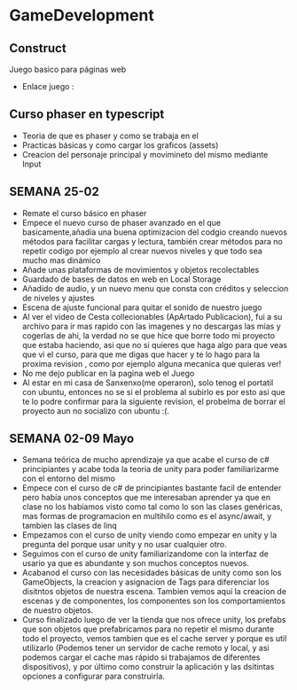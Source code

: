 # GameDevelopment
## Construct
Juego basico para páginas web
- Enlace juego :
## Curso phaser en typescript
  - Teoria de que es phaser y como se trabaja en el
  - Practicas básicas y como cargar los graficos (assets)
  - Creacion del personaje principal y movimineto del mismo mediante Input
## SEMANA 25-02
  - Remate el curso básico en phaser
  - Empece el nuevo curso de phaser avanzado en el que basicamente,añadia una buena optimizacion del codgio creando nuevos métodos para facilitar cargas y lectura, también crear métodos para no repetir codigo por ejemplo al crear nuevos niveles y que todo sea mucho mas dinámico
  - Añade unas plataformas de movimientos y objetos recolectables
  - Guardado de bases de datos en web en Local Storage
  - Añadido de audio, y un nuevo menu que consta con créditos y seleccion de niveles y ajustes
  - Escena de ajuste funcional para quitar el sonido de nuestro juego
  - Al ver el video de Cesta collecionables (ApArtado Publicacion), fui a su archivo para ir mas rapido con las imagenes y no descargas las mías y cogerlas de ahi, la verdad no se que hice que borre todo mi proyecto que estaba haciendo, asi que no si quieres que haga algo para que veas que vi el curso, para que me digas que hacer y te lo hago para la proxima revision , como por ejemplo alguna mecanica que quieras ver!
  - No me dejo publicar en la pagina web el Juego
  - Al estar en mi casa de Sanxenxo(me operaron), solo tenog el portatil con ubuntu, entonces no se si el problema al subirlo es por esto asi que te lo podre confirmar para la siguiente revision, el probelma de borrar el proyecto aun no socializo con ubuntu :(.
## SEMANA 02-09 Mayo
  - Semana teórica de mucho aprendizaje ya que acabe el curso de c# principiantes y acabe toda la teoria de unity para poder familiarizarme con el entorno del mismo
  - Empece con el curso de c# de principiantes bastante facil de entender pero había unos conceptos que me interesaban aprender ya que en clase no los habiamos visto como tal como lo son las clases genéricas, mas formas de programacion en multihilo como es el async/await, y tambien las clases de linq
  - Empezamos con el curso de unity viendo como empezar en unity y la pregunta del porque usar unity y no usar cualquier otro.
  - Seguimos con el curso de unity familiarizandome con la interfaz de usario ya que es abundante y son muchos conceptos nuevos.
  - Acabanod el curso con las necesidades básicas de unity como son los GameObjects, la creacion y asignacion de Tags para diferenciar los disitntos objetos de nuestra escena. Tambien vemos aqui la creacion de escenas y de componentes, los componentes son los comportamientos de nuestro objetos.
  - Curso finalizado luego de ver la tienda que nos ofrece unity, los prefabs que son objetos que prefabricamos para no repetir el mismo durante todo el proyecto, vemos tambien que es el cache server y porque es util utilizarlo (Podemos tener un servidor de cache remoto y local, y asi podemos cargar el cache mas rápido si trabajamos de diferentes dispositivos), y por último como construir la aplicación y las dsitintas opciones a configurar para construirla.
